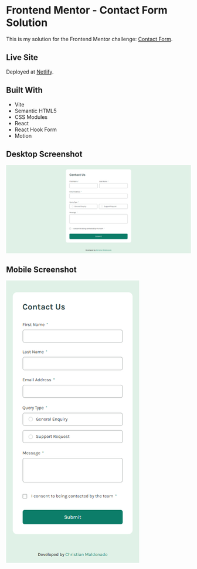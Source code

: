 # Frontend Mentor - Contact Form Solution

This is my solution for the Frontend Mentor challenge: [Contact Form](https://www.frontendmentor.io/challenges/contact-form--G-hYlqKJj/hub).

## Live Site

Deployed at [Netlify](https://contactform-frontendmentor.netlify.app/).

## Built With

- Vite
- Semantic HTML5
- CSS Modules
- React
- React Hook Form
- Motion

## Desktop Screenshot

![Desktop Preview](./desktop-preview.jpg)

## Mobile Screenshot

![Mobile Preview](./mobile-preview.jpg)
